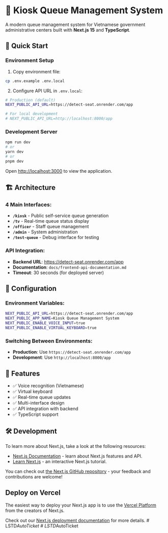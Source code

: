 # 🎯 Kiosk Queue Management System

A modern queue management system for Vietnamese government administrative centers built with **Next.js 15** and **TypeScript**.

## 🚀 Quick Start

### Environment Setup

1. Copy environment file:
```bash
cp .env.example .env.local
```

2. Configure API URL in `.env.local`:
```bash
# Production (default)
NEXT_PUBLIC_API_URL=https://detect-seat.onrender.com/app

# For local development
# NEXT_PUBLIC_API_URL=http://localhost:8000/app
```

### Development Server

```bash
npm run dev
# or
yarn dev
# or
pnpm dev
```

Open [http://localhost:3000](http://localhost:3000) to view the application.

## 🏗️ Architecture

### 4 Main Interfaces:
- **`/kiosk`** - Public self-service queue generation
- **`/tv`** - Real-time queue status display  
- **`/officer`** - Staff queue management
- **`/admin`** - System administration
- **`/test-queue`** - Debug interface for testing

### API Integration:
- **Backend URL**: https://detect-seat.onrender.com/app
- **Documentation**: `docs/frontend-api-documentation.md`
- **Timeout**: 30 seconds (for deployed server)

## 🔧 Configuration

### Environment Variables:
```bash
NEXT_PUBLIC_API_URL=https://detect-seat.onrender.com/app
NEXT_PUBLIC_APP_NAME=Kiosk Queue Management System
NEXT_PUBLIC_ENABLE_VOICE_INPUT=true
NEXT_PUBLIC_ENABLE_VIRTUAL_KEYBOARD=true
```

### Switching Between Environments:
- **Production**: Use `https://detect-seat.onrender.com/app`
- **Development**: Use `http://localhost:8000/app`

## 📱 Features

- ✅ Voice recognition (Vietnamese)
- ✅ Virtual keyboard
- ✅ Real-time queue updates
- ✅ Multi-interface design
- ✅ API integration with backend
- ✅ TypeScript support

## 🛠️ Development

To learn more about Next.js, take a look at the following resources:

- [Next.js Documentation](https://nextjs.org/docs) - learn about Next.js features and API.
- [Learn Next.js](https://nextjs.org/learn) - an interactive Next.js tutorial.

You can check out [the Next.js GitHub repository](https://github.com/vercel/next.js) - your feedback and contributions are welcome!

## Deploy on Vercel

The easiest way to deploy your Next.js app is to use the [Vercel Platform](https://vercel.com/new?utm_medium=default-template&filter=next.js&utm_source=create-next-app&utm_campaign=create-next-app-readme) from the creators of Next.js.

Check out our [Next.js deployment documentation](https://nextjs.org/docs/app/building-your-application/deploying) for more details.
#   L S T D _ A u t o T i c k e t 
 
 #   L S T D _ A u t o T i c k e t 
 
 